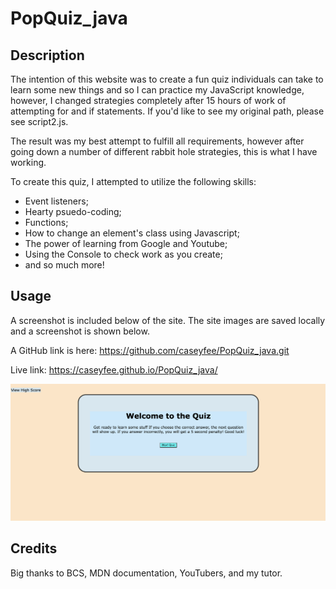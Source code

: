 # PopQuiz_java

## Description

The intention of this website was to create a fun quiz individuals can take to learn some new things and so I can practice my JavaScript knowledge, however, I changed strategies completely after 15 hours of work of attempting for and if statements. If you'd like to see my original path, please see script2.js.

The result was my best attempt to fulfill all requirements, however after going down a number of different rabbit hole strategies, this is what I have working. 

To create this quiz, I attempted to utilize the following skills:

- Event listeners;
- Hearty psuedo-coding;
- Functions;
- How to change an element's class using Javascript;
- The power of learning from Google and Youtube;
- Using the Console to check work as you create;
- and so much more!


## Usage

A screenshot is included below of the site. The site images are saved locally and a screenshot is shown below.


A GitHub link is here: https://github.com/caseyfee/PopQuiz_java.git


Live link: https://caseyfee.github.io/PopQuiz_java/

![Webpage Screenshot](assets/images/quiz.png)


## Credits

Big thanks to BCS, MDN documentation, YouTubers, and my tutor.